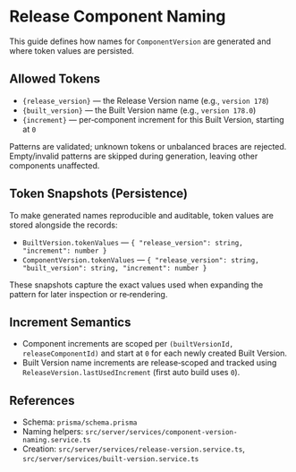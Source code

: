 # Release Component Naming

This guide defines how names for `ComponentVersion` are generated and where token values are persisted.

## Allowed Tokens

- `{release_version}` — the Release Version name (e.g., `version 178`)
- `{built_version}` — the Built Version name (e.g., `version 178.0`)
- `{increment}` — per‑component increment for this Built Version, starting at `0`

Patterns are validated; unknown tokens or unbalanced braces are rejected. Empty/invalid patterns are skipped during generation, leaving other components unaffected.

## Token Snapshots (Persistence)

To make generated names reproducible and auditable, token values are stored alongside the records:

- `BuiltVersion.tokenValues` — `{ "release_version": string, "increment": number }`
- `ComponentVersion.tokenValues` — `{ "release_version": string, "built_version": string, "increment": number }`

These snapshots capture the exact values used when expanding the pattern for later inspection or re‑rendering.

## Increment Semantics

- Component increments are scoped per `(builtVersionId, releaseComponentId)` and start at `0` for each newly created Built Version.
- Built Version name increments are release‑scoped and tracked using `ReleaseVersion.lastUsedIncrement` (first auto build uses `0`).

## References

- Schema: `prisma/schema.prisma`
- Naming helpers: `src/server/services/component-version-naming.service.ts`
- Creation: `src/server/services/release-version.service.ts`, `src/server/services/built-version.service.ts`

